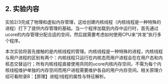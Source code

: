 
## 2. 实验内容

实验2/3完成了物理和虚拟内存管理，这给创建内核线程（内核线程是一种特殊的进程）打下了提供内存管理的基础。当一个程序加载到内存中运行时，首先通过ucore的内存管理分配合适的空间，然后就需要考虑如何使用CPU来“并发”执行多个程序。

本次实验将首先接触的是内核线程的管理。内核线程是一种特殊的进程，内核线程与用户进程的区别有两个：内核线程只运行在内核态而用户进程会在在用户态和内核态交替运行；所有内核线程直接使用共同的ucore内核内存空间，不需为每个内核线程维护单独的内存空间而用户进程需要维护各自的用户内存空间。相关原理介绍可看附录B：【原理】进程/线程的属性与特征解析。
